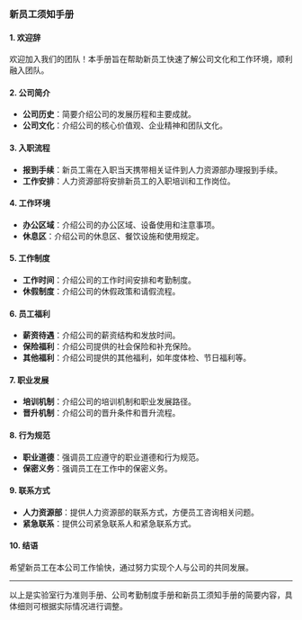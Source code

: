 ### 新员工须知手册

#### 1. 欢迎辞
欢迎加入我们的团队！本手册旨在帮助新员工快速了解公司文化和工作环境，顺利融入团队。

#### 2. 公司简介
- **公司历史**：简要介绍公司的发展历程和主要成就。
- **公司文化**：介绍公司的核心价值观、企业精神和团队文化。

#### 3. 入职流程
- **报到手续**：新员工需在入职当天携带相关证件到人力资源部办理报到手续。
- **工作安排**：人力资源部将安排新员工的入职培训和工作岗位。

#### 4. 工作环境
- **办公区域**：介绍公司的办公区域、设备使用和注意事项。
- **休息区**：介绍公司的休息区、餐饮设施和使用规定。

#### 5. 工作制度
- **工作时间**：介绍公司的工作时间安排和考勤制度。
- **休假制度**：介绍公司的休假政策和请假流程。

#### 6. 员工福利
- **薪资待遇**：介绍公司的薪资结构和发放时间。
- **保险福利**：介绍公司提供的社会保险和补充保险。
- **其他福利**：介绍公司提供的其他福利，如年度体检、节日福利等。

#### 7. 职业发展
- **培训机制**：介绍公司的培训机制和职业发展路径。
- **晋升机制**：介绍公司的晋升条件和晋升流程。

#### 8. 行为规范
- **职业道德**：强调员工应遵守的职业道德和行为规范。
- **保密义务**：强调员工在工作中的保密义务。

#### 9. 联系方式
- **人力资源部**：提供人力资源部的联系方式，方便员工咨询相关问题。
- **紧急联系**：提供公司紧急联系人和紧急联系方式。

#### 10. 结语
希望新员工在本公司工作愉快，通过努力实现个人与公司的共同发展。

---

以上是实验室行为准则手册、公司考勤制度手册和新员工须知手册的简要内容，具体细则可根据实际情况进行调整。